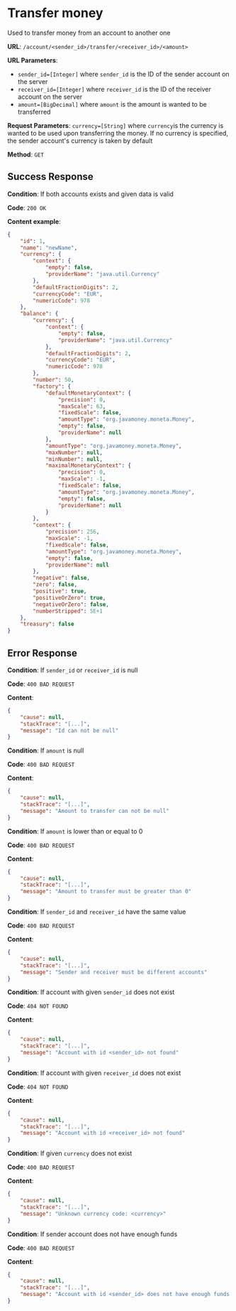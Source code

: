 # Transfer money

Used to transfer money from an account to another one

**URL**: `/account/<sender_id>/transfer/<receiver_id>/<amount>`

**URL Parameters**: 
* `sender_id=[Integer]` where `sender_id` is the ID of the sender account on the server
* `receiver_id=[Integer]` where `receiver_id` is the ID of the receiver account on the server
* `amount=[BigDecimal]` where `amount` is the amount is wanted to be transferred
 
**Request Parameters**: `currency=[String]` where `currency`is the currency is wanted to be used upon transferring the money. If no currency is specified, the sender account's currency is taken by default

**Method**: `GET`

## Success Response

**Condition**: If both accounts exists and given data is valid

**Code**: `200 OK`

**Content example**:

```json
{
    "id": 1,
    "name": "newName",
    "currency": {
        "context": {
            "empty": false,
            "providerName": "java.util.Currency"
        },
        "defaultFractionDigits": 2,
        "currencyCode": "EUR",
        "numericCode": 978
    },
    "balance": {
        "currency": {
            "context": {
                "empty": false,
                "providerName": "java.util.Currency"
            },
            "defaultFractionDigits": 2,
            "currencyCode": "EUR",
            "numericCode": 978
        },
        "number": 50,
        "factory": {
            "defaultMonetaryContext": {
                "precision": 0,
                "maxScale": 63,
                "fixedScale": false,
                "amountType": "org.javamoney.moneta.Money",
                "empty": false,
                "providerName": null
            },
            "amountType": "org.javamoney.moneta.Money",
            "maxNumber": null,
            "minNumber": null,
            "maximalMonetaryContext": {
                "precision": 0,
                "maxScale": -1,
                "fixedScale": false,
                "amountType": "org.javamoney.moneta.Money",
                "empty": false,
                "providerName": null
            }
        },
        "context": {
            "precision": 256,
            "maxScale": -1,
            "fixedScale": false,
            "amountType": "org.javamoney.moneta.Money",
            "empty": false,
            "providerName": null
        },
        "negative": false,
        "zero": false,
        "positive": true,
        "positiveOrZero": true,
        "negativeOrZero": false,
        "numberStripped": 5E+1
    },
    "treasury": false
}
```

## Error Response

**Condition**: If `sender_id` or `receiver_id` is null

**Code**: `400 BAD REQUEST`

**Content**:

```json
{
    "cause": null,
    "stackTrace": "[...]",
    "message": "Id can not be null"
}
```

**Condition**: If `amount` is null

**Code**: `400 BAD REQUEST`

**Content**:

```json
{
    "cause": null,
    "stackTrace": "[...]",
    "message": "Amount to transfer can not be null"
}
```

**Condition**: If `amount` is lower than or equal to 0

**Code**: `400 BAD REQUEST`

**Content**:

```json
{
    "cause": null,
    "stackTrace": "[...]",
    "message": "Amount to transfer must be greater than 0"
}
```

**Condition**: If `sender_id` and `receiver_id` have the same value

**Code**: `400 BAD REQUEST`

**Content**:

```json
{
    "cause": null,
    "stackTrace": "[...]",
    "message": "Sender and receiver must be different accounts"
}
```

**Condition**: If account with given `sender_id` does not exist

**Code**: `404 NOT FOUND`

**Content**: 

```json
{
    "cause": null,
    "stackTrace": "[...]",
    "message": "Account with id <sender_id> not found"
}
```

**Condition**: If account with given `receiver_id` does not exist

**Code**: `404 NOT FOUND`

**Content**: 

```json
{
    "cause": null,
    "stackTrace": "[...]",
    "message": "Account with id <receiver_id> not found"
}
```

**Condition**: If given `currency` does not exist

**Code**: `400 BAD REQUEST`

**Content**:

```json
{
    "cause": null,
    "stackTrace": "[...]",
    "message": "Unknown currency code: <currency>"
}
```

**Condition**: If sender account does not have enough funds

**Code**: `400 BAD REQUEST`

**Content**:

```json
{
    "cause": null,
    "stackTrace": "[...]",
    "message": "Account with id <sender_id> does not have enough funds. Only treasury accounts can have a negative balance."
}
```